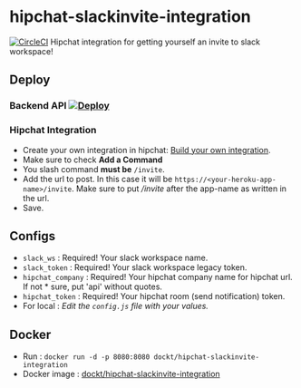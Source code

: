# hipchat-slackinvite-integration
[![CircleCI](https://circleci.com/gh/kdthanvi/hipchat-slackinvite-integration.svg?style=svg)](https://circleci.com/gh/kdthanvi/hipchat-slackinvite-integration)
Hipchat integration for getting yourself an invite to slack workspace! 

## Deploy
### Backend API [![Deploy](https://www.herokucdn.com/deploy/button.svg)](https://heroku.com/deploy)

### Hipchat Integration 
* Create your own integration in hipchat: [Build your own integration](https://confluence.atlassian.com/hc/integrations-with-hipchat-server-683508267.html).
* Make sure to check **Add a Command**
* You slash command **must be** `/invite`.
* Add the url to post. In this case it will be `https://<your-heroku-app-name>/invite`. Make sure to put _/invite_ after the app-name as written in the url.
* Save.

## Configs
* `slack_ws` : Required! Your slack workspace name.
* `slack_token` : Required! Your slack workspace legacy token.
* `hipchat_company` : Required! Your hipchat company name for hipchat url. If not * sure, put 'api' without quotes.
* `hipchat_token` : Required! Your hipchat room (send notification) token.
* For local : _Edit the `config.js` file with your values._

## Docker
* Run : `docker run -d -p 8080:8080 dockt/hipchat-slackinvite-integration`
* Docker image : [dockt/hipchat-slackinvite-integration](https://hub.docker.com/r/dockt/hipchat-slackinvite-integration/)
